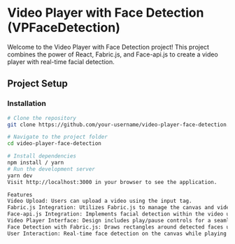 # Video Player with Face Detection (VPFaceDetection)

Welcome to the Video Player with Face Detection project! This project combines the power of React, Fabric.js, and Face-api.js to create a video player with real-time facial detection.

## Project Setup

### Installation

```bash
# Clone the repository
git clone https://github.com/your-username/video-player-face-detection.git

# Navigate to the project folder
cd video-player-face-detection

# Install dependencies
npm install / yarn
# Run the development server
yarn dev
Visit http://localhost:3000 in your browser to see the application.

Features
Video Upload: Users can upload a video using the input tag.
Fabric.js Integration: Utilizes Fabric.js to manage the canvas and video elements.
Face-api.js Integration: Implements facial detection within the video using Face-api.js.
Video Player Interface: Design includes play/pause controls for a seamless user experience.
Face Detection with Fabric.js: Draws rectangles around detected faces using Fabric.js.
User Interaction: Real-time face detection on the canvas while playing the uploaded video.
